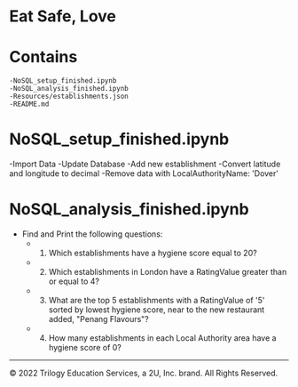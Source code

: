 # Eat Safe, Love

# Contains
	-NoSQL_setup_finished.ipynb
	-NoSQL_analysis_finished.ipynb
	-Resources/establishments.json
	-README.md

# NoSQL_setup_finished.ipynb
-Import Data
-Update Database
	-Add new establishment
	-Convert latitude and longitude to decimal
	-Remove data with LocalAuthorityName: 'Dover'
# NoSQL_analysis_finished.ipynb
- Find and Print the following questions:
	- 1. Which establishments have a hygiene score equal to 20?
	- 2. Which establishments in London have a RatingValue greater than or equal to 4?
	- 3. What are the top 5 establishments with a RatingValue of '5' sorted by lowest hygiene score, near to the new restaurant added, "Penang Flavours"?
	- 4. How many establishments in each Local Authority area have a hygiene score of 0?

---

© 2022 Trilogy Education Services, a 2U, Inc. brand. All Rights Reserved.